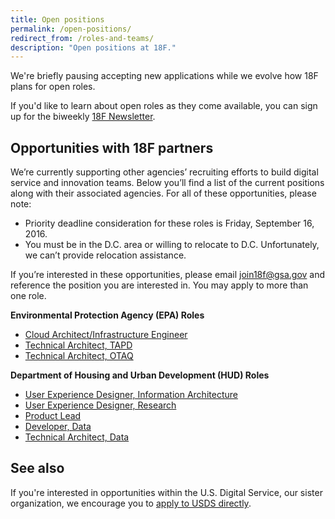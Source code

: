 ```yaml
---
title: Open positions
permalink: /open-positions/
redirect_from: /roles-and-teams/
description: "Open positions at 18F."
---
```


We're briefly pausing accepting new applications while we evolve how 18F plans for open roles.

If you'd like to learn about open roles as they come available, you can sign up for the biweekly [18F Newsletter](https://18f.gsa.gov/#newsletter).

## Opportunities with 18F partners
We’re currently supporting other agencies’ recruiting efforts to build digital service and innovation teams. Below you’ll find a list of the current positions along with their associated agencies. For all of these opportunities, please note:
- Priority deadline consideration for these roles is Friday, September 16, 2016.
- You must be in the D.C. area or willing to relocate to D.C. Unfortunately, we can’t provide relocation assistance.

If you’re interested in these opportunities, please email join18f@gsa.gov and reference the position you are interested in. You may apply to more than one role.

**Environmental Protection Agency (EPA) Roles**
- [Cloud Architect/Infrastructure Engineer](https://pages.18f.gov/joining-18f/raas/epa/cloud-architect/) 
- [Technical Architect, TAPD](https://pages.18f.gov/joining-18f/raas/epa/tapd-technical-architect/) 
- [Technical Architect, OTAQ](https://pages.18f.gov/joining-18f/raas/epa/otaq-technical-architect/) 

**Department of Housing and Urban Development (HUD) Roles**
- [User Experience Designer, Information Architecture](https://pages.18f.gov/joining-18f/raas/hud/user-experience-designer-information-architecture/) 
- [User Experience Designer, Research](https://pages.18f.gov/joining-18f/raas/hud/user-experience-designer-research/)
- [Product Lead](https://pages.18f.gov/joining-18f/raas/hud/product-lead/)
- [Developer, Data](https://pages.18f.gov/joining-18f/raas/hud/software-developer/)
- [Technical Architect, Data](https://pages.18f.gov/joining-18f/raas/hud/technical-architect/)

## See also

If you're interested in opportunities within the U.S. Digital Service, our sister organization, we encourage you to [apply to USDS directly](https://www.usds.gov/join).

